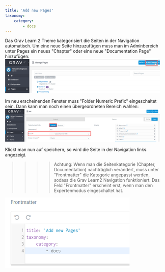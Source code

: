 ```yaml
---
title: 'Add new Pages'
taxonomy:
    category:
        - docs
---
```


Das Grav Learn 2 Theme kategorisiert die Seiten in der Navigation automatisch. Um eine neue Seite hinzuzufügen muss man im Adminbereich unter Pages ein neues "Chapter" oder eine neue "Documentation Page" hinzufügen:
![](chrome_mRfeal7ffY.png)

Im neu erscheinenden Fenster muss "Folder Numeric Prefix" eingeschaltet sein. Dann kann man noch einen übergeordneten Bereich wählen:
![](chrome_GQ87urGWDU.png)

Klickt man nun auf speichern, so wird die Seite in der Navigation links angezeigt.

>>>> Achtung: Wenn man die Seitenkategorie (Chapter, Documentation) nachträglich verändert, muss unter "Frontmatter" die Kategorie angepasst werden, sodass die Grav Learn2 Navigation funktioniert. Das Feld "Frontmatter" erscheint erst, wenn man den Expertenmodus eingeschaltet hat.

![](chrome_2uEoyEnpKR.png)


